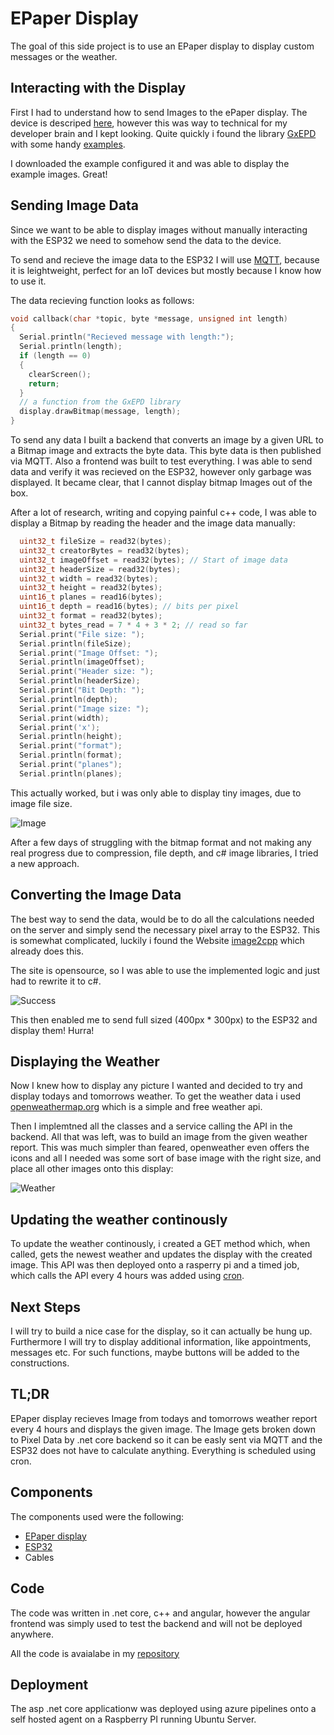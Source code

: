 # EPaper Display

The goal of this side project is to use an EPaper display to display custom messages or the weather.

## Interacting with the Display

First I had to understand how to send Images to the ePaper display. The device is descriped [here](https://www.waveshare.com/wiki/4.2inch_e-Paper_Module), however this was way to technical for my developer brain and I kept looking.  Quite quickly i found the library [GxEPD](https://github.com/ZinggJM/GxEPD) with some handy [examples](https://github.com/ZinggJM/GxEPD/blob/master/examples/GxEPD_MultiDisplayExample/GxEPD_MultiDisplayExample.ino). 

I downloaded the example configured it and was able to display the example images. Great!

## Sending Image Data

Since we want to be able to display images without manually interacting with the ESP32 we need to somehow send the data to the device.

To send and recieve the image data to the ESP32 I will use [MQTT](https://mqtt.org/), because it is leightweight, perfect for an IoT devices but mostly because I know how to use it.

The data recieving function looks as follows:
```c++
void callback(char *topic, byte *message, unsigned int length)
{
  Serial.println("Recieved message with length:");
  Serial.println(length);
  if (length == 0)
  {
    clearScreen();
    return;
  }  
  // a function from the GxEPD library
  display.drawBitmap(message, length);
}
```

To send any data I built a backend that converts an image by a given URL to a Bitmap image and extracts the byte data. This byte data is then published via MQTT. Also a frontend was built to test everything. I was able to send data and verify it was recieved on the ESP32, however only garbage was displayed. It became clear, that I cannot display bitmap Images out of the box.

After a lot of research, writing and copying painful c++ code, I was able to display a Bitmap by reading the header and the image data manually: 
```c++
  uint32_t fileSize = read32(bytes);
  uint32_t creatorBytes = read32(bytes);
  uint32_t imageOffset = read32(bytes); // Start of image data
  uint32_t headerSize = read32(bytes);
  uint32_t width = read32(bytes);
  uint32_t height = read32(bytes);
  uint16_t planes = read16(bytes);
  uint16_t depth = read16(bytes); // bits per pixel
  uint32_t format = read32(bytes);
  uint32_t bytes_read = 7 * 4 + 3 * 2; // read so far
  Serial.print("File size: ");
  Serial.println(fileSize);
  Serial.print("Image Offset: ");
  Serial.println(imageOffset);
  Serial.print("Header size: ");
  Serial.println(headerSize);
  Serial.print("Bit Depth: ");
  Serial.println(depth);
  Serial.print("Image size: ");
  Serial.print(width);
  Serial.print('x');
  Serial.println(height);
  Serial.print("format");
  Serial.println(format);
  Serial.print("planes");
  Serial.println(planes);
```

This actually worked, but i was only able to display tiny images, due to image file size. 

![Image](2021-03-11-09-41-22.png)

After a few days of struggling with the bitmap format and not making any real progress due to compression, file depth, and c# image libraries, I tried a new approach.

## Converting the Image Data

The best way to send the data, would be to do all the calculations needed on the server and simply send the necessary pixel array to the ESP32. This is somewhat complicated, luckily i found the Website [image2cpp](https://javl.github.io/image2cpp/) which already does this. 

The site is opensource, so I was able to use the implemented logic and just had to rewrite it to c#.

![Success](2021-03-11-09-48-27.png)

This then enabled me to send full sized (400px * 300px) to the ESP32 and display them! Hurra!

## Displaying the Weather

Now I knew how to display any picture I wanted and decided to try and display todays and tomorrows weather. To get the weather data i used [openweathermap.org](https://openweathermap.org/api/one-call-api) which is a simple and free weather api. 

Then I implemtned all the classes and a service calling the API in the backend. All that was left, was to build an image from the given weather report. 
This was much simpler than feared, openweather even offers the icons and all I needed was some sort of base image with the right size, and place all other images onto this display: 

![Weather](2021-03-11-09-54-43.png)

## Updating the weather continously

To update the weather continously, i created a GET method which, when called, gets the newest weather and updates the display with the created image. 
This API was then deployed onto a rasperry pi and a timed job, which calls the API every 4 hours was added using [cron](https://www.digitalocean.com/community/tutorials/how-to-use-cron-to-automate-tasks-ubuntu-1804).

## Next Steps

I will try to build a nice case for the display, so it can actually be hung up. Furthermore I will try to display additional information, like appointments, messages etc. For such functions, maybe buttons will be added to the constructions.


## TL;DR

EPaper display recieves Image from todays and tomorrows weather report every 4 hours and displays the given image. The Image gets broken down to Pixel Data by .net core backend so it can be easly sent via MQTT and the ESP32 does not have to calculate anything. Everything is scheduled using cron.

## Components

The components used were the following:

- [EPaper display](https://www.bastelgarage.ch/400x300-4-2inch-e-ink-display?search=400x300%204.2inch%20E-Ink%20Display)
- [ESP32](https://www.bastelgarage.ch/wemos-lolin32-lite-board-esp32-rev1-4-mb-flash?search=esp32)
- Cables

## Code

The code was written in .net core, c++ and angular, however the angular frontend was simply used to test the backend and will not be deployed anywhere.

All the code is avaialabe in my [repository](https://gf3r.visualstudio.com/EPaper/_git/EPaper.Web)

## Deployment

The asp .net core applicationw was deployed using azure pipelines onto a self hosted agent on a Raspberry PI running Ubuntu Server.

